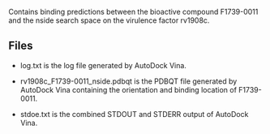 Contains binding predictions between the bioactive compound F1739-0011 and the nside search space on the virulence factor rv1908c.

## Files

- log.txt is the log file generated by AutoDock Vina.

- rv1908c_F1739-0011_nside.pdbqt is the PDBQT file generated by AutoDock Vina containing the orientation and binding location of F1739-0011.

- stdoe.txt is the combined STDOUT and STDERR output of AutoDock Vina.

